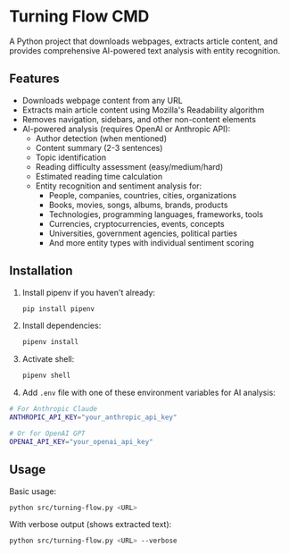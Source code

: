 # Turning Flow CMD

A Python project that downloads webpages, extracts article content, and provides comprehensive AI-powered text analysis with entity recognition.

## Features

- Downloads webpage content from any URL
- Extracts main article content using Mozilla's Readability algorithm
- Removes navigation, sidebars, and other non-content elements
- AI-powered analysis (requires OpenAI or Anthropic API):
  - Author detection (when mentioned)
  - Content summary (2-3 sentences)
  - Topic identification
  - Reading difficulty assessment (easy/medium/hard)
  - Estimated reading time calculation
  - Entity recognition and sentiment analysis for:
    - People, companies, countries, cities, organizations
    - Books, movies, songs, albums, brands, products
    - Technologies, programming languages, frameworks, tools
    - Currencies, cryptocurrencies, events, concepts
    - Universities, government agencies, political parties
    - And more entity types with individual sentiment scoring

## Installation

1. Install pipenv if you haven't already:
   ```bash
   pip install pipenv
   ```

2. Install dependencies:
   ```bash
   pipenv install
   ```

3. Activate shell:
   ```bash
   pipenv shell
   ```

4. Add `.env` file with one of these environment variables for AI analysis:

```bash
# For Anthropic Claude
ANTHROPIC_API_KEY="your_anthropic_api_key"

# Or for OpenAI GPT
OPENAI_API_KEY="your_openai_api_key"
```

## Usage

Basic usage:
```bash
python src/turning-flow.py <URL>
```

With verbose output (shows extracted text):
```bash
python src/turning-flow.py <URL> --verbose
```
